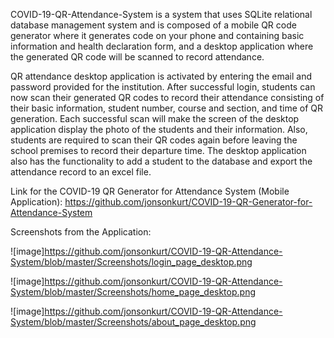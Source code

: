 COVID-19-QR-Attendance-System is a system that uses SQLite relational database management system and is composed of a mobile QR code generator where it generates code on your phone and containing basic information and health declaration form, and a desktop application where the generated QR code will be scanned to record attendance.

QR attendance desktop application is activated by entering the email and password provided for the institution. After successful login, students can now scan their generated QR codes to record their attendance consisting of their basic information, student number, course and section, and time of QR generation. Each successful scan will make the screen of the desktop application display the photo of the students and their information. Also, students are required to scan their QR codes again before leaving the school premises to record their departure time.
The desktop application also has the functionality to add a student to the database and export the attendance record to an excel file.

Link for the COVID-19 QR Generator for Attendance System (Mobile Application): https://github.com/jonsonkurt/COVID-19-QR-Generator-for-Attendance-System

Screenshots from the Application:

![image]https://github.com/jonsonkurt/COVID-19-QR-Attendance-System/blob/master/Screenshots/login_page_desktop.png

![image]https://github.com/jonsonkurt/COVID-19-QR-Attendance-System/blob/master/Screenshots/home_page_desktop.png

![image]https://github.com/jonsonkurt/COVID-19-QR-Attendance-System/blob/master/Screenshots/about_page_desktop.png
